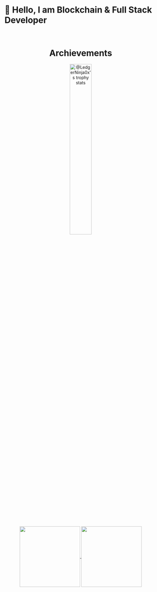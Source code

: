 <h1>👋 Hello, I am Blockchain & Full Stack Developer </h1> 
<br />
<h1 align="center"> Archievements </h1>
<p align="center">
  <a href="https://github.com/LedgerNinja0x?tab=achievements"><img src="https://github-profile-trophy.vercel.app/?username=LedgerNinja0x&theme=onestar&no-frame=true&column=3&row=2"  width="38%" alt="@LedgerNinja0x's trophy stats"/></a>
</p>
<br/>

<p align="center">
  <a href="https://github.com/LedgerNinja0x/github-readme-stats">
    <img height=200 align="center" src="https://github-readme-stats.vercel.app/api?username=LedgerNinja0x&show_icons=true&theme=radical&card_width=350&rank_icon=github" />
  </a>
  <a href="https://github.com/LedgerNinja0x/convoychat">
    <img height=200 align="center" src="https://github-readme-stats.vercel.app/api/top-langs?username=LedgerNinja0x&layout=compact&langs_count=8&card_width=350&theme=radical" />
  </a>
</p>
<div align="left">



<br clear ="both" >
